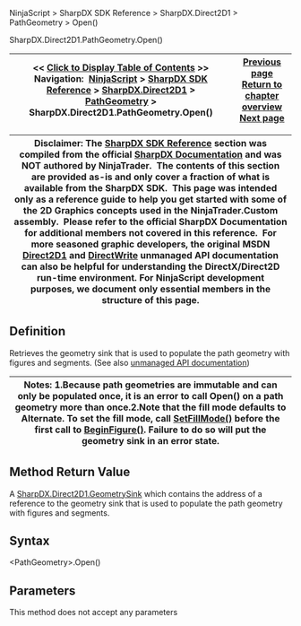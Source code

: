 ﻿
NinjaScript \> SharpDX SDK Reference \> SharpDX.Direct2D1 \> PathGeometry \> Open()

SharpDX.Direct2D1\.PathGeometry.Open()

| \<\< [Click to Display Table of Contents](sharpdx_direct2d1_pathgeometry_open.md) \>\> **Navigation:**     [NinjaScript](ninjascript.md) \> [SharpDX SDK Reference](sharpdx_sdk_reference.md) \> [SharpDX.Direct2D1](sharpdx_direct2d1.md) \> [PathGeometry](sharpdx_direct2d1_pathgeometry.md) \> SharpDX.Direct2D1\.PathGeometry.Open() | [Previous page](sharpdx_direct2d1_pathgeometry_getbounds.md) [Return to chapter overview](sharpdx_direct2d1_pathgeometry.md) [Next page](sharpdx_direct2d1_pathgeometry_segmentcount.md) |
| --- | --- |

| Disclaimer: The [SharpDX SDK Reference](sharpdx_sdk_reference.md) section was compiled from the official [SharpDX Documentation](http://sharpdx.org/) and was NOT authored by NinjaTrader.  The contents of this section are provided as\-is and only cover a fraction of what is available from the SharpDX SDK.  This page was intended only as a reference guide to help you get started with some of the 2D Graphics concepts used in the NinjaTrader.Custom assembly.  Please refer to the official SharpDX Documentation for additional members not covered in this reference.  For more seasoned graphic developers, the original MSDN [Direct2D1](https://msdn.microsoft.com/en-us/library/windows/desktop/dd370990.aspx) and [DirectWrite](https://msdn.microsoft.com/en-us/library/windows/desktop/dd368038.aspx) unmanaged API documentation can also be helpful for understanding the DirectX/Direct2D run\-time environment. For NinjaScript development purposes, we document only essential members in the structure of this page. |
| --- |

## Definition
Retrieves the geometry sink that is used to populate the path geometry with figures and segments. 
(See also [unmanaged API documentation](http://msdn.microsoft.com/en-us/library/dd371522.aspx))
 

| Notes: 1\.Because path geometries are immutable and can only be populated once, it is an error to call Open() on a path geometry more than once.2\.Note that the fill mode defaults to Alternate. To set the fill mode, call [SetFillMode()](sharpdx_direct2d1_geometrysink_setfillmode.md) before the first call to [BeginFigure()](sharpdx_direct2d1_geometrysink_addlines.md). Failure to do so will put the geometry sink in an error state. |
| --- |

## Method Return Value
A [SharpDX.Direct2D1\.GeometrySink](sharpdx_direct2d1_geometrysink.md) which contains the address of a reference to the geometry sink that is used to populate the path geometry with figures and segments.
 
## Syntax
\<PathGeometry\>.Open()
## Parameters
This method does not accept any parameters
